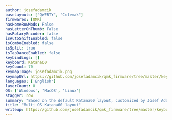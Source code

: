 ```yaml
---
author: josefadamcik
baseLayouts: ["QWERTY", "Colemak"]
firmwares: [QMK]
hasHomeRowMods: False
hasLetterOnThumb: False
hasRotaryEncoder: false
isAutoShiftEnabled: false
isComboEnabled: false
isSplit: true
isTapDanceEnabled: false
keybindings: []
keyboard: Katana60
keyCount: 70
keymapImage: josefadamcik.png
keymapUrl: https://github.com/josefadamcik/qmk_firmware/tree/master/keyboards/rominronin/katana60/rev1/keymaps/josefadamcik
languages: ['English']
layerCount: 8
OS: ['Windows', 'MacOS', 'Linux']
stagger: row
summary: "Based on the default Katana60 layout, customized by Josef Adamcik with several basic layers (Colemak vs Qwerty, Mac OS vs Linux/Win)"
title: "Multi OS Katana60 layout"
writeup: https://github.com/josefadamcik/qmk_firmware/tree/master/keyboards/rominronin/katana60/rev1/keymaps/josefadamcik/readme.md
---
```

